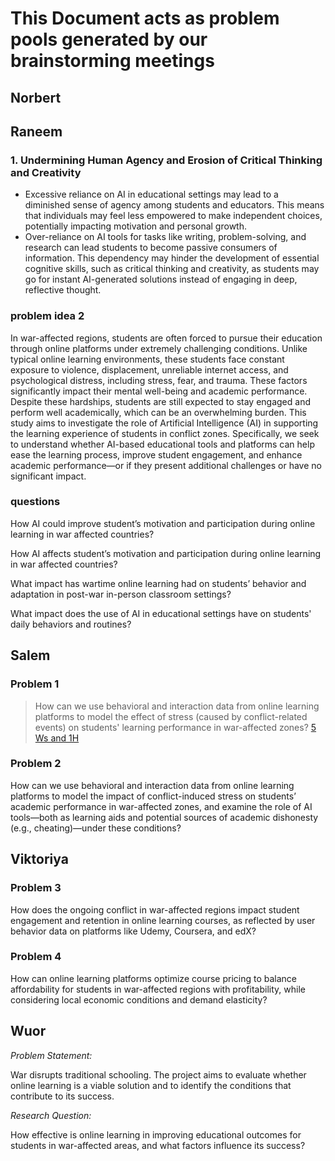 # This Document acts as problem pools generated by our brainstorming meetings

## Norbert

## Raneem

### 1. Undermining Human Agency and Erosion of Critical Thinking and Creativity

* Excessive reliance on AI in educational settings may lead to a diminished sense of agency among students and educators. This means that individuals may feel less empowered to make independent choices, potentially impacting motivation and personal growth.
* Over-reliance on AI tools for tasks like writing, problem-solving, and research can lead students to become passive consumers of
information. This dependency may hinder the development of essential cognitive skills, such as critical thinking and creativity, as students may go for instant AI-generated solutions instead of engaging in deep, reflective thought.

### problem idea 2

In war-affected regions, students are often forced to pursue their education through online platforms under extremely challenging conditions. Unlike typical online learning environments, these students face constant exposure to violence, displacement,
unreliable internet access, and psychological distress, including stress, fear, and trauma. These factors significantly impact their mental well-being and academic performance. Despite these hardships, students are still expected to stay engaged and
perform well academically, which can be an overwhelming burden.
This study aims to investigate the role of Artificial Intelligence (AI) in supporting the learning experience of students in conflict zones. Specifically, we seek to understand whether AI-based educational
tools and platforms can help ease the learning process,
improve student engagement, and enhance academic performance—or if they present additional challenges or have no significant impact.

### questions

How AI could improve student’s motivation and participation during online learning in
war affected countries?

How AI affects student’s motivation and participation during online learning in war affected countries?

What impact has wartime online learning had on students’ behavior and adaptation in post-war in-person classroom settings?

What impact does the use of AI in educational settings have on students' daily behaviors and routines?

## Salem

### Problem 1

> How can we use behavioral and interaction data from online learning platforms
> to model the effect of stress (caused by conflict-related events) on students'
> learning performance in war-affected zones?
> [5 Ws and 1H](/0_domain_study/5Ws_and_1_H.md#problem-1)

### Problem 2

How can we use behavioral and interaction data from online learning platforms to
model the impact of conflict-induced stress on students’ academic performance in
war-affected zones, and examine the role of AI tools—both as learning aids and
potential sources of academic dishonesty (e.g., cheating)—under these conditions?

## Viktoriya

### Problem 3

How does the ongoing conflict in war-affected regions impact student engagement and retention in online learning courses, as reflected by user behavior data on platforms like Udemy, Coursera, and edX?

### Problem 4

How can online learning platforms optimize course pricing to balance affordability for students in war-affected regions with profitability, while considering local economic conditions and demand elasticity?

## Wuor

*Problem Statement:*

War disrupts traditional schooling. The project aims to evaluate whether online learning is a viable solution and to identify the conditions that contribute to its success.

*Research Question:*

How effective is online learning in improving educational outcomes for students in war-affected areas, and what factors influence its success?

